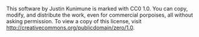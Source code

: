 This software by Justin Kunimune is marked with CC0 1.0.
You can copy, modify, and distribute the work, even for commercial porpoises, all without asking permission.
To view a copy of this license, visit <http://creativecommons.org/publicdomain/zero/1.0>.

